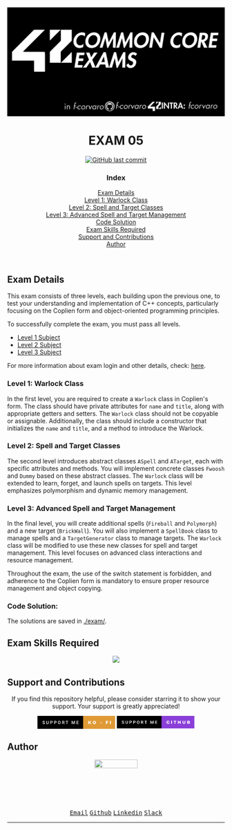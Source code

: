# <a href="https://github.com/f-corvaro/42.common_core/tree/main/exams"><img align="center" src="https://github.com/f-corvaro/42.common_core/blob/main/exams/.extra/42exams.png"></a>

<h1 align="center">EXAM 05</h1>

<p align="center" style="text-decoration: none;">
  <a href="https://github.com/f-corvaro/42.common_core/tree/main/exams/exam-05"><img alt="GitHub last commit" src="https://img.shields.io/github/last-commit/f-corvaro/42.common_core?color=black" /></a>
</p>

<h3 align="center">Index</h3>
<p align="center">
 <a href="#exam-details">Exam Details</a><br>
 <a href="#level-1-warlock-class">Level 1: Warlock Class</a><br>
 <a href="#level-2-spell-and-target-classes">Level 2: Spell and Target Classes</a><br>
 <a href="#level-3-advanced-spell-and-target-management">Level 3: Advanced Spell and Target Management</a><br>
 <a href="#code-solution">Code Solution</a><br>
 <a href="#exam-skills-required">Exam Skills Required</a><br>
 <a href="#support-and-contributions">Support and Contributions</a><br>
 <a href="#author">Author</a><br>
</p>
<br>

## Exam Details

<p align="justify">

This exam consists of three levels, each building upon the previous one, to test your understanding and implementation of C++ concepts, particularly focusing on the Coplien form and object-oriented programming principles.

To successfully complete the exam, you must pass all levels.
- [Level 1 Subject](https://github.com/f-corvaro/42.common_core/blob/main/exams/exam-05/exam/level_1/subject.txt)
- [Level 2 Subject](https://github.com/f-corvaro/42.common_core/blob/main/exams/exam-05/exam/level_2/subject.txt)
- [Level 3 Subject](https://github.com/f-corvaro/42.common_core/blob/main/exams/exam-05/exam/level_3/subject.txt)


For more information about exam login and other details, check:
<a href="https://github.com/f-corvaro/42.common_core/tree/main/exams">here</a>.

### Level 1: Warlock Class
In the first level, you are required to create a `Warlock` class in Coplien's form. The class should have private attributes for `name` and `title`, along with appropriate getters and setters. The `Warlock` class should not be copyable or assignable. Additionally, the class should include a constructor that initializes the `name` and `title`, and a method to introduce the Warlock.

### Level 2: Spell and Target Classes
The second level introduces abstract classes `ASpell` and `ATarget`, each with specific attributes and methods. You will implement concrete classes `Fwoosh` and `Dummy` based on these abstract classes. The `Warlock` class will be extended to learn, forget, and launch spells on targets. This level emphasizes polymorphism and dynamic memory management.

### Level 3: Advanced Spell and Target Management
In the final level, you will create additional spells (`Fireball` and `Polymorph`) and a new target (`BrickWall`). You will also implement a `SpellBook` class to manage spells and a `TargetGenerator` class to manage targets. The `Warlock` class will be modified to use these new classes for spell and target management. This level focuses on advanced class interactions and resource management.

Throughout the exam, the use of the switch statement is forbidden, and adherence to the Coplien form is mandatory to ensure proper resource management and object copying.

</p>

### Code Solution:

The solutions are saved in [./exam/](https://github.com/f-corvaro/42.common_core/tree/main/exams/exam-05/exam).

## Exam Skills Required
<p align="center">
  <a href="https://skillicons.dev">
    <img src="https://skillicons.dev/icons?i=git,cpp,vscode,vim" />
  </a>
</p>

## Support and Contributions

<p align="center">
If you find this repository helpful, please consider starring it to show your support. Your support is greatly appreciated!</p>

<p align="center">
<a href="https://ko-fi.com/fcorvaro"><img width="180" img align="center" src="https://github.com/f-corvaro/42.common_core/blob/main/.extra/support-me-ko-fi.svg"><alt=""></a>
<a href="https://github.com/sponsors/f-corvaro"><img width="180" img align="center" src="https://github.com/f-corvaro/42.common_core/blob/main/.extra/support-me-github.svg"><alt=""></a>

<br>

## Author

<p align="center"><a href="https://profile.intra.42.fr/users/fcorvaro"><img style="height:auto;" src="https://avatars.githubusercontent.com/u/102758065?v=4" width="100" height="100"alt=""></a>
<p align="center">
<a href="mailto:fcorvaro@student.42roma.it"><kbd>Email</kbd><alt=""></a>
<a href="https://github.com/f-corvaro"><kbd>Github</kbd><alt=""></a>
<a href="https://www.linkedin.com/in/f-corvaro/"><kbd>Linkedin</kbd><alt=""></a>
<a href="https://42born2code.slack.com/team/U050L8XAFLK"><kbd>Slack</kbd><alt=""></a>

<hr/>